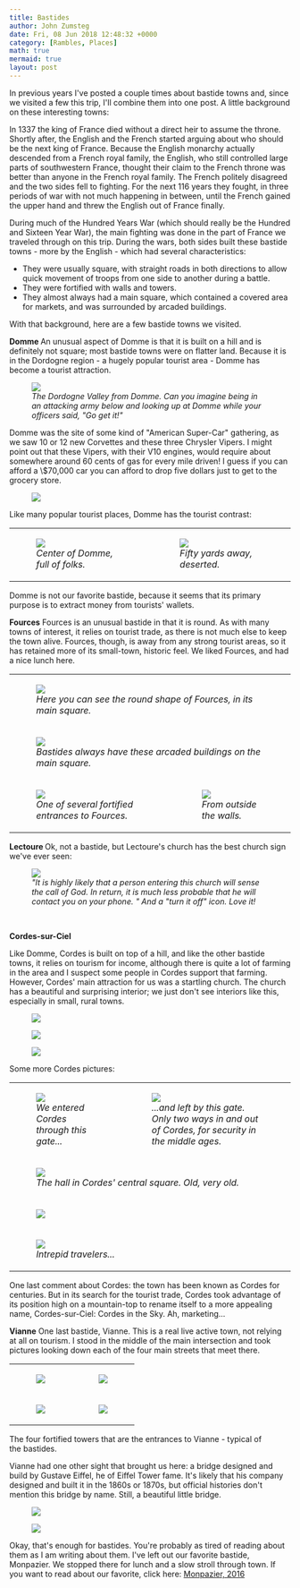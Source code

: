 ```yaml
---
title: Bastides
author: John Zumsteg
date: Fri, 08 Jun 2018 12:48:32 +0000
category: [Rambles, Places]
math: true
mermaid: true
layout: post
---
```

In previous years I've posted a couple times about bastide towns and, since we visited a few this trip, I'll combine them into one post. A little background on these interesting towns:

In 1337 the king of France died without a direct heir to assume the throne. Shortly after, the English and the French started arguing about who should be the next king of France. Because the English monarchy actually descended from a French royal family, the English, who still controlled large parts of southwestern France, thought their claim to the French throne was better than anyone in the French royal family. The French politely disagreed and the two sides fell to fighting. For the next 116 years they fought, in three periods of war with not much happening in between, until the French gained the upper hand and threw the English out of France finally.

During much of the Hundred Years War (which should really be the Hundred and Sixteen Year War), the main fighting was done in the part of France we traveled through on this trip. During the wars, both sides built these bastide towns - more by the English - which had several characteristics:
<ul>
 	<li>They were usually square, with straight roads in both directions to allow quick movement of troops from one side to another during a battle.</li>
 	<li>They were fortified with walls and towers.</li>
 	<li>They almost always had a main square, which contained a covered area for markets, and was surrounded by arcaded buildings.</li>
</ul>
With that background, here are a few bastide towns we visited.

<strong>Domme
</strong>An unusual aspect of Domme is that it is built on a hill and is definitely not square; most bastide towns were on flatter land. Because it is in the Dordogne region - a hugely popular tourist area - Domme has become a tourist attraction.

<figure class = "landscape">
	<img src="{{site.url}}/assets/images/2018/06/DSC06394.jpg"/>
	<figcaption><em>The Dordogne Valley from Domme. Can you imagine being in an attacking army below and looking up at Domme while your officers said, "Go get it!"</em></figcaption>
</figure>



Domme was the site of some kind of "American Super-Car" gathering, as we saw 10 or 12 new Corvettes and these three Chrysler Vipers. I might point out that these Vipers, with their V10 engines, would require about somewhere around 60 cents of gas for every mile driven! I guess if you can afford a \\$70,000 car you can afford to drop five dollars just to get to the grocery store.
<figure class = "landscape">
	<img src="{{site.url}}/assets/images/2018/06/DSC06390.jpg"/>
	<figcaption></figcaption>
</figure>



Like many popular tourist places, Domme has the tourist contrast:
<table>
<tbody>
<tr>
<td>

<figure class = "landscape">
	<img src="{{site.url}}/assets/images/2018/06/DSC06396.jpg"/>
	<figcaption><em>Center of Domme, full of folks.</em></figcaption>
</figure>

</td>
<td>

<figure class = "landscape">
	<img src="{{site.url}}/assets/images/2018/06/DSC06395.jpg"/>
	<figcaption><em>Fifty yards away, deserted.</em></figcaption>
</figure>

</td>
</tr>
</tbody>
</table>
Domme is not our favorite bastide, because it seems that its primary purpose is to extract money from tourists' wallets.

<strong>Fources</strong>
Fources is an unusual bastide in that it is round. As with many towns of interest, it relies on tourist trade, as there is not much else to keep the town alive. Fources, though, is away from any strong tourist areas, so it has retained more of its small-town, historic feel. We liked Fources, and had a nice lunch here.
<table>
<tbody>
<tr>
<td colspan="2">

<figure class = "landscape">
	<img src="{{site.url}}/assets/images/2018/06/DSC06490-1.jpg"/>
	<figcaption><em>Here you can see the round shape of Fources, in its main square.</em></figcaption>
</figure>

</td>
</tr>
<tr>
<td colspan="2">

<figure class = "landscape">
	<img src="{{site.url}}/assets/images/2018/06/DSC06492-1.jpg"/>
	<figcaption><em>Bastides always have these arcaded buildings on the main square.</em></figcaption>
</figure>

</td>
</tr>
<tr>
<td>

<figure class = "portrait">
	<img src="{{site.url}}/assets/images/2018/06/DSC06495-1.jpg"/>
	<figcaption><em>One of several fortified entrances to Fources.</em></figcaption>
</figure>

</td>
<td>

<figure class = "portrait">
	<img src="{{site.url}}/assets/images/2018/06/DSC06496-1.jpg"/>
	<figcaption><em>From outside the walls.</em></figcaption>
</figure>

</td>
</tr>
</tbody>
</table>
<strong>Lectoure
</strong>Ok, not a bastide, but Lectoure's church has the best church sign we've ever seen:

<figure class = "portrait">
	<img src="{{site.url}}/assets/images/2018/06/DSC06669.jpg"/>
	<figcaption><em>"It is highly likely that a person entering this church will sense the call of God. In return, it is much less probable that he will contact you on your phone. " And a "turn it off" icon. Love it!</em></figcaption>
</figure>



&nbsp;

<strong>Cordes-sur-Ciel</strong>

Like Domme, Cordes is built on top of a hill, and like the other bastide towns, it relies on tourism for income, although there is quite a lot of farming in the area and I suspect some people in Cordes support that farming. However, Cordes' main attraction for us was a startling church. The church has a beautiful and surprising interior; we just don't see interiors like this, especially in small, rural towns.
<figure class = "landscape">
	<img src="{{site.url}}/assets/images/2018/06/DSC06788-1.jpg"/>
	<figcaption></figcaption>
</figure>

<figure class = "portrait">
	<img src="{{site.url}}/assets/images/2018/06/DSC06788.jpg"/>
	<figcaption></figcaption>
</figure>


<figure class = "portrait">
	<img src="{{site.url}}/assets/images/2018/06/DSC06795-e1528442439640.jpg"/>
	<figcaption></figcaption>
</figure>



Some more Cordes pictures:
<table>
<tbody>
<tr>
<td>

<figure class = "portrait">
	<img src="{{site.url}}/assets/images/2018/06/DSC06784-e1528442483447.jpg"/>
	<figcaption><em>We entered Cordes through this gate...</em></figcaption>
</figure>

</td>
<td>

<figure class = "portrait">
	<img src="{{site.url}}/assets/images/2018/06/DSC06803-e1528442316656.jpg"/>
	<figcaption><em>...and left by this gate. Only two ways in and out of Cordes, for security in the middle ages.</em></figcaption>
</figure>

</td>
</tr>
<tr>
<td colspan="2">

<figure class = "landscape">
	<img src="{{site.url}}/assets/images/2018/06/DSC06798.jpg"/>
	<figcaption><em>The hall in Cordes' central square. Old, very old.</em></figcaption>
</figure>

</td>
</tr>
<tr>
<td colspan="2"><figure class = "landscape">
	<img src="{{site.url}}/assets/images/2018/06/DSC06801.jpg"/>
	<figcaption></figcaption>
</figure>

</td>
</tr>
<tr>
<td colspan="2">

<figure class = "landscape">
	<img src="{{site.url}}/assets/images/2018/06/DSC06805.jpg"/>
	<figcaption><em>Intrepid travelers...</em></figcaption>
</figure>

</td>
</tr>
</tbody>
</table>
One last comment about Cordes: the town has been known as Cordes for centuries. But in its search for the tourist trade, Cordes took advantage of its position high on a mountain-top to rename itself to a more appealing name, Cordes-sur-Ciel: Cordes in the Sky. Ah, marketing...

<strong>Vianne</strong>
One last bastide, Vianne. This is a real live active town, not relying at all on tourism. I stood in the middle of the main intersection and took pictures looking down each of the four main streets that meet there.
<table>
<tbody>
<tr>
<td><figure class = "portrait">
	<img src="{{site.url}}/assets/images/2018/06/DSC06607-1.jpg"/>
	<figcaption></figcaption>
</figure>

</td>
<td><figure class = "portrait">
	<img src="{{site.url}}/assets/images/2018/06/DSC06608-1.jpg"/>
	<figcaption></figcaption>
</figure>

</td>
</tr>
<tr>
<td><figure class = "portrait">
	<img src="{{site.url}}/assets/images/2018/06/DSC06606-1.jpg"/>
	<figcaption></figcaption>
</figure>

</td>
<td><figure class = "portrait">
	<img src="{{site.url}}/assets/images/2018/06/DSC06605-1.jpg"/>
	<figcaption></figcaption>
</figure>

</td>
</tr>
</tbody>
</table>
The four fortified towers that are the entrances to Vianne - typical of the bastides.

Vianne had one other sight that brought us here: a bridge designed and build by Gustave Eiffel, he of Eiffel Tower fame. It's likely that his company designed and built it in the 1860s or 1870s, but official histories don't mention this bridge by name. Still, a beautiful little bridge.
<figure class = "landscape">
	<img src="{{site.url}}/assets/images/2018/06/DSC06611-2.jpg"/>
	<figcaption></figcaption>
</figure>



<figure class = "landscape">
	<img src="{{site.url}}/assets/images/2018/06/DSC06615-2.jpg"/>
	<figcaption></figcaption>
</figure>


Okay, that's enough for bastides. You're probably as tired of reading about them as I am writing about them. I've left out our favorite bastide, Monpazier. We stopped there for lunch and a slow stroll through town. If you want to read about our favorite, click here: <a href="http://zumsteg.us/?p=3416">Monpazier, 2016</a>
